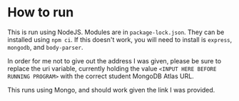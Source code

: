 # How to run
This is run using NodeJS. Modules are in `package-lock.json`. They can be installed using `npm ci`. If this doesn't work, you will need to install is `express`, `mongodb`, and `body-parser`.

In order for me not to give out the address I was given, please be sure to replace the uri variable, currently holding the value `<INPUT HERE BEFORE RUNNING PROGRAM>` with the correct student MongoDB Atlas URL.

This runs using Mongo, and should work given the link I was provided.